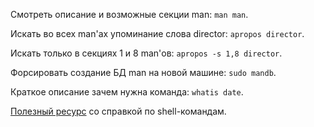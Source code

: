 Смотреть описание и возможные секции man: `man man`.

Искать во всех man'ах упоминание слова director: `apropos director`.

Искать только в секциях 1 и 8 man'ов: `apropos -s 1,8 director`.

Форсировать создание БД man на новой машине: `sudo mandb`.

Краткое описание зачем нужна команда: `whatis date`.

[Полезный ресурс](https://explainshell.com/) со справкой по shell-командам.
